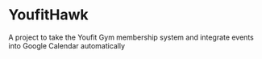 # YoufitHawk
A project to take the Youfit Gym membership system and integrate events into Google Calendar automatically
